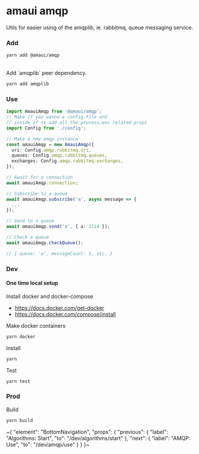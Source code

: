 
# amaui amqp

Utils for easier using of the amqplib, ie. rabbitmq, queue messaging service.

### Add

```bash
yarn add @amaui/amqp
```

<br />
Add `amqplib` peer dependency.

```bash
yarn add amqplib
```

### Use

```ts
import AmauiAmqp from '@amaui/amqp';
// Make if you wanna a config file and
// inside of it add all the process.env related props
import Config from './config';

// Make a new amqp instance
const amauiAmqp = new AmauiAmqp({
  uri: Config.amqp.rabbitmq.uri,
  queues: Config.amqp.rabbitmq.queues,
  exchanges: Config.amqp.rabbitmq.exchanges,
});

// Await for a connection
await amauiAmqp.connection;

// Subscribe to a queue
await amauiAmqp.subscribe('a', async message => {
  ...
});

// Send to a queue
await amauiAmqp.send('a', { a: 1114 });

// Check a queue
await amauiAmqp.checkQueue();

// { queue: 'a', messageCount: 1, etc. }
```

### Dev

#### One time local setup

Install docker and docker-compose

- https://docs.docker.com/get-docker
- https://docs.docker.com/compose/install

Make docker containers

```bash
yarn docker
```

Install

```bash
yarn
```

Test

```bash
yarn test
```

### Prod

Build

```bash
yarn build
```

~{
  "element": "BottomNavigation",
  "props": {
    "previous": {
      "label": "Algorithms: Start",
      "to": "/dev/algorithms/start"
    },
    "next": {
      "label": "AMQP: Use",
      "to": "/dev/amqp/use"
    }
  }
}~
